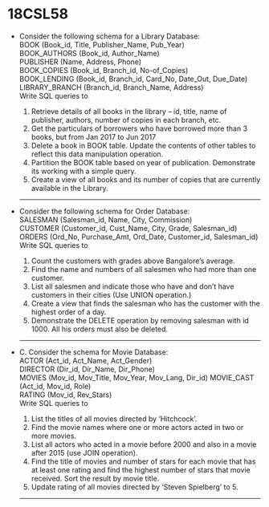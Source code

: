 # 18CSL58


* Consider the following schema for a Library Database: <br>
	BOOK (Book_id, Title, Publisher_Name, Pub_Year)</br>
	BOOK_AUTHORS (Book_id, Author_Name)</br>
	PUBLISHER (Name, Address, Phone)</br>
	BOOK_COPIES (Book_id, Branch_id, No-of_Copies) </br>
	BOOK_LENDING (Book_id, Branch_id, Card_No, Date_Out, Due_Date) </br>
	LIBRARY_BRANCH (Branch_id, Branch_Name, Address)</br>
	Write SQL queries to
	1. Retrieve details of all books in the library – id, title, name of publisher, authors,
	number of copies in each branch, etc.
	2. Get the particulars of borrowers who have borrowed more than 3 books, but from Jan
	2017 to Jun 2017
	3. Delete a book in BOOK table. Update the contents of other tables to reflect this data
	manipulation operation.
	4. Partition the BOOK table based on year of publication. Demonstrate its working with a
	simple query.
	5. Create a view of all books and its number of copies that are currently available in the
	Library.
	------

* Consider the following schema for Order Database:<br>
	SALESMAN (Salesman_id, Name, City, Commission)</br>
	CUSTOMER (Customer_id, Cust_Name, City, Grade, Salesman_id) </br>
	ORDERS (Ord_No, Purchase_Amt, Ord_Date, Customer_id, Salesman_id) </br>
	Write SQL queries to
	1. Count the customers with grades above Bangalore’s average.
	2. Find the name and numbers of all salesmen who had more than one customer.
	3. List all salesmen and indicate those who have and don’t have customers in their cities
	(Use UNION operation.)
	4. Create a view that finds the salesman who has the customer with the highest order of a
	day.
	5. Demonstrate the DELETE operation by removing salesman with id 1000. All his orders
	must also be deleted.
	-----

* C. Consider the schema for Movie Database: <br>
	ACTOR (Act_id, Act_Name, Act_Gender)<br>
	DIRECTOR (Dir_id, Dir_Name, Dir_Phone)<br>
	MOVIES (Mov_id, Mov_Title, Mov_Year, Mov_Lang, Dir_id) MOVIE_CAST (Act_id, Mov_id, Role)<br>
	RATING (Mov_id, Rev_Stars)<br>
	Write SQL queries to
	1. List the titles of all movies directed by ‘Hitchcock’.
	2. Find the movie names where one or more actors acted in two or more movies.
	3. List all actors who acted in a movie before 2000 and also in a movie after
	2015 (use JOIN operation).
	4. Find the title of movies and number of stars for each movie that has at least one
	rating and find the highest number of stars that movie received. Sort the result by
		  movie title.
	5. Update rating of all movies directed by ‘Steven Spielberg’ to 5.
	-----
